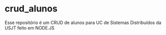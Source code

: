 # crud_alunos
Esse repositório é um CRUD de alunos para UC de Sistemas Distribuídos da USJT feito em NODE.JS
